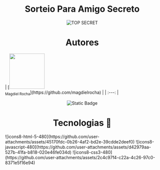 ﻿<h1 align="center">Sorteio Para Amigo Secreto</h1>
<p align="center">
  <img src="https://github.com/user-attachments/assets/9a66550e-1bc8-4c46-af10-fcbe3e576eff" alt="TOP SECRET">
</p>

 <h1 align="center">Autores</h1>
| [<img loading="lazy" src="https://avatars.githubusercontent.com/u/33636082?s=400&u=4e454da3eb5d26322f7f98936fb682161d6cef71&v=4" width=115><br><sub>Magdiel Rocha</sub>](https://github.com/magdielrocha) |
| :---: |

<p align="center">
  <img src="https://img.shields.io/badge/STATUS-CONCLU%C3%8DDO-GREEN" alt="Static Badge">
</p>

<h1 align="center">Tecnologias 🚀</h1>
<p>
![icons8-html-5-480](https://github.com/user-attachments/assets/45170fdc-0b26-4af2-bd2e-39cdde2deef0)
![icons8-javascript-480](https://github.com/user-attachments/assets/d42979aa-527b-41fa-b818-020e46fe034d)
![icons8-css3-480](https://github.com/user-attachments/assets/2c4c97f4-c22a-4c26-97c0-8371e5f16e94)
</p>



